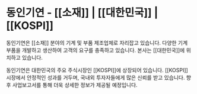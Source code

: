# 동인기연 - [[소재]] | [[대한민국]] | [[KOSPI]]

동인기연은 [[소재]] 분야의 기계 및 부품 제조업체로 자리잡고 있습니다. 다양한 기계 부품을 개발하고 생산하여 고객의 요구를 충족하고 있습니다. 본사는 [[대한민국]]에 위치하고 있습니다.

동인기연은 대한민국의 주요 주식시장인 [[KOSPI]]에 상장되어 있습니다. [[KOSPI]] 시장에서 안정적인 성과를 거두며, 국내외 투자자들에게 많은 신뢰를 받고 있습니다. 향후 사업보고서를 통해 더욱 상세한 정보가 제공될 예정입니다.
